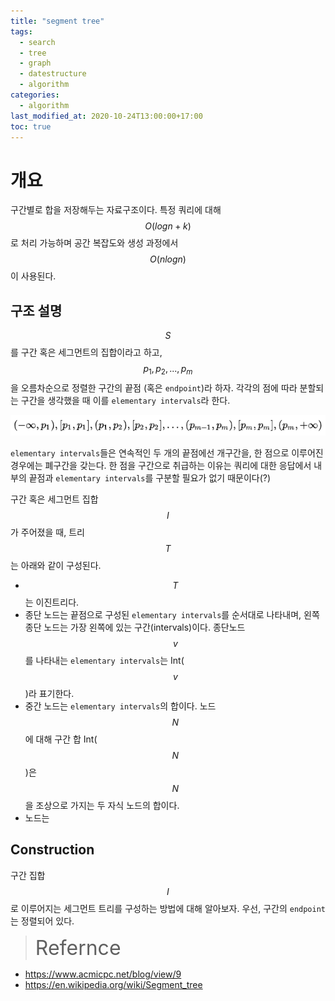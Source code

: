 ```yaml
---
title: "segment tree"
tags:
  - search
  - tree
  - graph
  - datestructure
  - algorithm
categories:
  - algorithm
last_modified_at: 2020-10-24T13:00:00+17:00
toc: true
---
```

<script type="text/javascript"
src="https://cdn.mathjax.org/mathjax/latest/MathJax.js?config=TeX-AMS_HTML">
</script>

# 개요

구간별로 합을 저장해두는 자료구조이다. 특정 쿼리에 대해 $$O(logn + k)$$로 처리 가능하며 공간 복잡도와 생성 과정에서 $$O(nlogn)$$이 사용된다.

## 구조 설명

$$S$$를 구간 혹은 세그먼트의 집합이라고 하고, $$p_1, p_2, ..., p_m$$을 오름차순으로 정렬한 구간의 끝점 (혹은 `endpoint`)라 하자.
각각의 점에 따라 분할되는 구간을 생각했을 때 이를 `elementary intervals`라 한다.

![이미지1](/assets/images/seg_tree_intervals.png)

`elementary intervals`들은 연속적인 두 개의 끝점에선 개구간을, 한 점으로 이루어진 경우에는 폐구간을 갖는다.
한 점을 구간으로 취급하는 이유는 쿼리에 대한 응답에서 내부의 끝점과 `elementary intervals`를 구분할 필요가 없기 때문이다(?)

구간 혹은 세그먼트 집합 $$I$$가 주어졌을 때, 트리 $$T$$는 아래와 같이 구성된다.

- $$T$$는 이진트리다.
- 종단 노드는 끝점으로 구성된 `elementary intervals`를 순서대로 나타내며, 왼쪽 종단 노드는 가장 왼쪽에 있는 구간(intervals)이다.
종단노드 $$v$$를 나타내는 `elementary intervals`는 Int($$v$$)라 표기한다.
- 중간 노드는 `elementary intervals`의 합이다. 노드 $$N$$에 대해 구간 합 Int($$N$$)은 $$N$$을 조상으로 가지는 두 자식 노드의 합이다.
- 노드는

## Construction

구간 집합 $$I$$로 이루어지는 세그먼트 트리를 구성하는 방법에 대해 알아보자.
우선, 구간의 `endpoint`는 정렬되어 있다.




><font size="6">Refernce</font>
- https://www.acmicpc.net/blog/view/9
- https://en.wikipedia.org/wiki/Segment_tree

